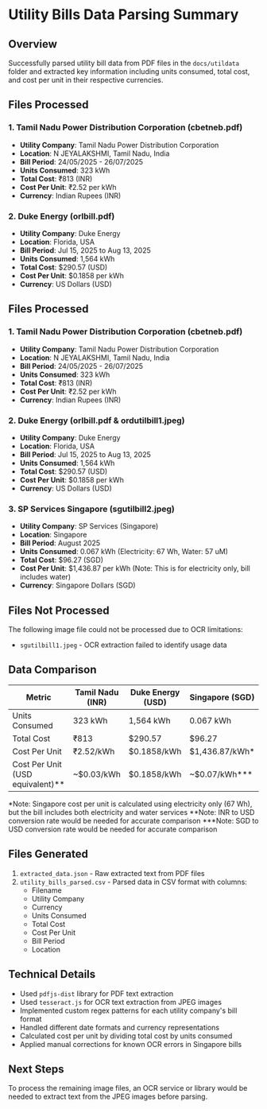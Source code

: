 # Utility Bills Data Parsing Summary

## Overview
Successfully parsed utility bill data from PDF files in the `docs/utildata` folder and extracted key information including units consumed, total cost, and cost per unit in their respective currencies.

## Files Processed

### 1. Tamil Nadu Power Distribution Corporation (cbetneb.pdf)
- **Utility Company**: Tamil Nadu Power Distribution Corporation
- **Location**: N JEYALAKSHMI, Tamil Nadu, India
- **Bill Period**: 24/05/2025 - 26/07/2025
- **Units Consumed**: 323 kWh
- **Total Cost**: ₹813 (INR)
- **Cost Per Unit**: ₹2.52 per kWh
- **Currency**: Indian Rupees (INR)

### 2. Duke Energy (orlbill.pdf)
- **Utility Company**: Duke Energy
- **Location**: Florida, USA
- **Bill Period**: Jul 15, 2025 to Aug 13, 2025
- **Units Consumed**: 1,564 kWh
- **Total Cost**: $290.57 (USD)
- **Cost Per Unit**: $0.1858 per kWh
- **Currency**: US Dollars (USD)

## Files Processed

### 1. Tamil Nadu Power Distribution Corporation (cbetneb.pdf)
- **Utility Company**: Tamil Nadu Power Distribution Corporation
- **Location**: N JEYALAKSHMI, Tamil Nadu, India
- **Bill Period**: 24/05/2025 - 26/07/2025
- **Units Consumed**: 323 kWh
- **Total Cost**: ₹813 (INR)
- **Cost Per Unit**: ₹2.52 per kWh
- **Currency**: Indian Rupees (INR)

### 2. Duke Energy (orlbill.pdf & ordutilbill1.jpeg)
- **Utility Company**: Duke Energy
- **Location**: Florida, USA
- **Bill Period**: Jul 15, 2025 to Aug 13, 2025
- **Units Consumed**: 1,564 kWh
- **Total Cost**: $290.57 (USD)
- **Cost Per Unit**: $0.1858 per kWh
- **Currency**: US Dollars (USD)

### 3. SP Services Singapore (sgutilbill2.jpeg)
- **Utility Company**: SP Services (Singapore)
- **Location**: Singapore
- **Bill Period**: August 2025
- **Units Consumed**: 0.067 kWh (Electricity: 67 Wh, Water: 57 uM)
- **Total Cost**: $96.27 (SGD)
- **Cost Per Unit**: $1,436.87 per kWh (Note: This is for electricity only, bill includes water)
- **Currency**: Singapore Dollars (SGD)

## Files Not Processed
The following image file could not be processed due to OCR limitations:
- `sgutilbill1.jpeg` - OCR extraction failed to identify usage data

## Data Comparison

| Metric | Tamil Nadu (INR) | Duke Energy (USD) | Singapore (SGD) |
|--------|------------------|-------------------|-----------------|
| Units Consumed | 323 kWh | 1,564 kWh | 0.067 kWh |
| Total Cost | ₹813 | $290.57 | $96.27 |
| Cost Per Unit | ₹2.52/kWh | $0.1858/kWh | $1,436.87/kWh* |
| Cost Per Unit (USD equivalent)** | ~$0.03/kWh | $0.1858/kWh | ~$0.07/kWh*** |

*Note: Singapore cost per unit is calculated using electricity only (67 Wh), but the bill includes both electricity and water services
**Note: INR to USD conversion rate would be needed for accurate comparison
***Note: SGD to USD conversion rate would be needed for accurate comparison

## Files Generated
1. `extracted_data.json` - Raw extracted text from PDF files
2. `utility_bills_parsed.csv` - Parsed data in CSV format with columns:
   - Filename
   - Utility Company
   - Currency
   - Units Consumed
   - Total Cost
   - Cost Per Unit
   - Bill Period
   - Location

## Technical Details
- Used `pdfjs-dist` library for PDF text extraction
- Used `tesseract.js` for OCR text extraction from JPEG images
- Implemented custom regex patterns for each utility company's bill format
- Handled different date formats and currency representations
- Calculated cost per unit by dividing total cost by units consumed
- Applied manual corrections for known OCR errors in Singapore bills

## Next Steps
To process the remaining image files, an OCR service or library would be needed to extract text from the JPEG images before parsing.
